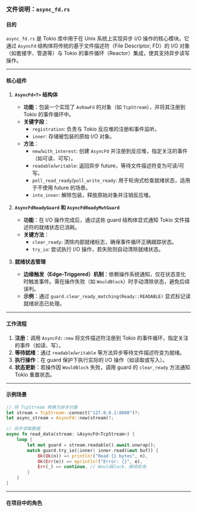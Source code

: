 ### 文件说明：`async_fd.rs`

#### 目的
`async_fd.rs` 是 Tokio 库中用于在 Unix 系统上实现异步 I/O 操作的核心模块。它通过 `AsyncFd` 结构体将传统的基于文件描述符（File Descriptor, FD）的 I/O 对象（如套接字、管道等）与 Tokio 的事件循环（Reactor）集成，使其支持异步读写操作。

---

#### 核心组件

1. **`AsyncFd<T>` 结构体**
   - **功能**：包装一个实现了 `AsRawFd` 的对象（如 `TcpStream`），并将其注册到 Tokio 的事件循环中。
   - **关键字段**：
     - `registration`: 负责与 Tokio 反应堆的注册和事件监听。
     - `inner`: 存储被包装的原始 I/O 对象。
   - **方法**：
     - `new`/`with_interest`: 创建 `AsyncFd` 并注册到反应堆，指定关注的事件（如可读、可写）。
     - `readable`/`writable`: 返回异步 future，等待文件描述符变为可读/可写。
     - `poll_read_ready`/`poll_write_ready`: 用于轮询式检查就绪状态，适用于不使用 future 的场景。
     - `into_inner`: 解除包装，释放原始对象并注销反应堆。

2. **`AsyncFdReadyGuard` 和 `AsyncFdReadyMutGuard`**
   - **功能**：在 I/O 操作完成后，通过这些 guard 结构体显式通知 Tokio 文件描述符的就绪状态已消耗。
   - **关键方法**：
     - `clear_ready`: 清除内部就绪标志，确保事件循环正确跟踪状态。
     - `try_io`: 尝试执行 I/O 操作，若失败则自动清除就绪状态。

3. **就绪状态管理**
   - **边缘触发（Edge-Triggered）机制**：依赖操作系统通知，仅在状态变化时触发事件。需在操作失败（如 `WouldBlock`）时手动清除状态，避免后续误判。
   - **示例**：通过 `guard.clear_ready_matching(Ready::READABLE)` 显式标记读就绪状态已处理。

---

#### 工作流程
1. **注册**：调用 `AsyncFd::new` 将文件描述符注册到 Tokio 的事件循环，指定关注的事件（如读、写）。
2. **等待就绪**：通过 `readable`/`writable` 等方法异步等待文件描述符变为就绪。
3. **执行操作**：在 guard 保护下执行实际的 I/O 操作（如读取或写入）。
4. **状态更新**：若操作因 `WouldBlock` 失败，调用 guard 的 `clear_ready` 方法通知 Tokio 重置状态。

---

#### 示例场景
```rust
// 将 TcpStream 转换为异步对象
let stream = TcpStream::connect("127.0.0.1:8080")?;
let async_stream = AsyncFd::new(stream)?;

// 异步读取数据
async fn read_data(stream: &AsyncFd<TcpStream>) {
    loop {
        let mut guard = stream.readable().await.unwrap();
        match guard.try_io(|inner| inner.read(&mut buf)) {
            Ok(Ok(n)) => println!("Read {} bytes", n),
            Ok(Err(e)) => eprintln!("Error: {}", e),
            Err(_) => continue, // WouldBlock，继续轮询
        }
    }
}
```

---

#### 在项目中的角色